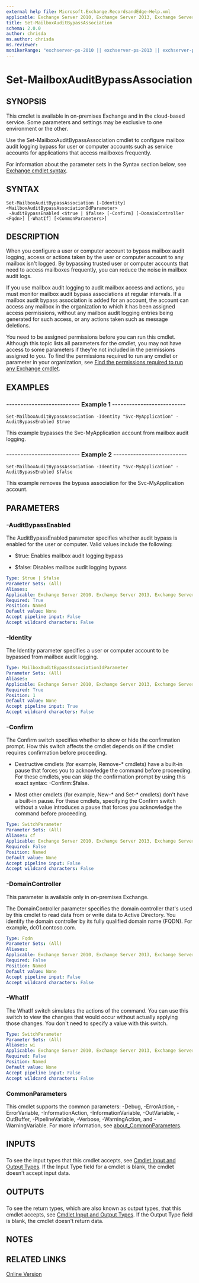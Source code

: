```yaml
---
external help file: Microsoft.Exchange.RecordsandEdge-Help.xml
applicable: Exchange Server 2010, Exchange Server 2013, Exchange Server 2016, Exchange Server 2019, Exchange Online
title: Set-MailboxAuditBypassAssociation
schema: 2.0.0
author: chrisda
ms.author: chrisda
ms.reviewer:
monikerRange: "exchserver-ps-2010 || exchserver-ps-2013 || exchserver-ps-2016 || exchserver-ps-2019 || exchonline-ps"
---
```


# Set-MailboxAuditBypassAssociation

## SYNOPSIS
This cmdlet is available in on-premises Exchange and in the cloud-based service. Some parameters and settings may be exclusive to one environment or the other.

Use the Set-MailboxAuditBypassAssociation cmdlet to configure mailbox audit logging bypass for user or computer accounts such as service accounts for applications that access mailboxes frequently.

For information about the parameter sets in the Syntax section below, see [Exchange cmdlet syntax](https://docs.microsoft.com/powershell/exchange/exchange-server/exchange-cmdlet-syntax).

## SYNTAX

```
Set-MailboxAuditBypassAssociation [-Identity] <MailboxAuditBypassAssociationIdParameter>
 -AuditBypassEnabled <$true | $false> [-Confirm] [-DomainController <Fqdn>] [-WhatIf] [<CommonParameters>]
```

## DESCRIPTION
When you configure a user or computer account to bypass mailbox audit logging, access or actions taken by the user or computer account to any mailbox isn't logged. By bypassing trusted user or computer accounts that need to access mailboxes frequently, you can reduce the noise in mailbox audit logs.

If you use mailbox audit logging to audit mailbox access and actions, you must monitor mailbox audit bypass associations at regular intervals. If a mailbox audit bypass association is added for an account, the account can access any mailbox in the organization to which it has been assigned access permissions, without any mailbox audit logging entries being generated for such access, or any actions taken such as message deletions.

You need to be assigned permissions before you can run this cmdlet. Although this topic lists all parameters for the cmdlet, you may not have access to some parameters if they're not included in the permissions assigned to you. To find the permissions required to run any cmdlet or parameter in your organization, see [Find the permissions required to run any Exchange cmdlet](https://docs.microsoft.com/powershell/exchange/exchange-server/find-exchange-cmdlet-permissions).

## EXAMPLES

### -------------------------- Example 1 --------------------------
```
Set-MailboxAuditBypassAssociation -Identity "Svc-MyApplication" -AuditBypassEnabled $true
```

This example bypasses the Svc-MyApplication account from mailbox audit logging.

### -------------------------- Example 2 --------------------------
```
Set-MailboxAuditBypassAssociation -Identity "Svc-MyApplication" -AuditBypassEnabled $false
```

This example removes the bypass association for the Svc-MyApplication account.

## PARAMETERS

### -AuditBypassEnabled
The AuditBypassEnabled parameter specifies whether audit bypass is enabled for the user or computer. Valid values include the following:

- $true: Enables mailbox audit logging bypass

- $false: Disables mailbox audit logging bypass

```yaml
Type: $true | $false
Parameter Sets: (All)
Aliases:
Applicable: Exchange Server 2010, Exchange Server 2013, Exchange Server 2016, Exchange Server 2019, Exchange Online
Required: True
Position: Named
Default value: None
Accept pipeline input: False
Accept wildcard characters: False
```

### -Identity
The Identity parameter specifies a user or computer account to be bypassed from mailbox audit logging.

```yaml
Type: MailboxAuditBypassAssociationIdParameter
Parameter Sets: (All)
Aliases:
Applicable: Exchange Server 2010, Exchange Server 2013, Exchange Server 2016, Exchange Server 2019, Exchange Online
Required: True
Position: 1
Default value: None
Accept pipeline input: True
Accept wildcard characters: False
```

### -Confirm
The Confirm switch specifies whether to show or hide the confirmation prompt. How this switch affects the cmdlet depends on if the cmdlet requires confirmation before proceeding.

- Destructive cmdlets (for example, Remove-\* cmdlets) have a built-in pause that forces you to acknowledge the command before proceeding. For these cmdlets, you can skip the confirmation prompt by using this exact syntax: -Confirm:$false.

- Most other cmdlets (for example, New-\* and Set-\* cmdlets) don't have a built-in pause. For these cmdlets, specifying the Confirm switch without a value introduces a pause that forces you acknowledge the command before proceeding.

```yaml
Type: SwitchParameter
Parameter Sets: (All)
Aliases: cf
Applicable: Exchange Server 2010, Exchange Server 2013, Exchange Server 2016, Exchange Server 2019, Exchange Online
Required: False
Position: Named
Default value: None
Accept pipeline input: False
Accept wildcard characters: False
```

### -DomainController
This parameter is available only in on-premises Exchange.

The DomainController parameter specifies the domain controller that's used by this cmdlet to read data from or write data to Active Directory. You identify the domain controller by its fully qualified domain name (FQDN). For example, dc01.contoso.com.

```yaml
Type: Fqdn
Parameter Sets: (All)
Aliases:
Applicable: Exchange Server 2010, Exchange Server 2013, Exchange Server 2016, Exchange Server 2019
Required: False
Position: Named
Default value: None
Accept pipeline input: False
Accept wildcard characters: False
```

### -WhatIf
The WhatIf switch simulates the actions of the command. You can use this switch to view the changes that would occur without actually applying those changes. You don't need to specify a value with this switch.

```yaml
Type: SwitchParameter
Parameter Sets: (All)
Aliases: wi
Applicable: Exchange Server 2010, Exchange Server 2013, Exchange Server 2016, Exchange Server 2019, Exchange Online
Required: False
Position: Named
Default value: None
Accept pipeline input: False
Accept wildcard characters: False
```

### CommonParameters
This cmdlet supports the common parameters: -Debug, -ErrorAction, -ErrorVariable, -InformationAction, -InformationVariable, -OutVariable, -OutBuffer, -PipelineVariable, -Verbose, -WarningAction, and -WarningVariable. For more information, see [about_CommonParameters](https://go.microsoft.com/fwlink/p/?LinkID=113216).

## INPUTS

###  
To see the input types that this cmdlet accepts, see [Cmdlet Input and Output Types](https://go.microsoft.com/fwlink/p/?LinkId=616387). If the Input Type field for a cmdlet is blank, the cmdlet doesn't accept input data.

## OUTPUTS

###  
To see the return types, which are also known as output types, that this cmdlet accepts, see [Cmdlet Input and Output Types](https://go.microsoft.com/fwlink/p/?LinkId=616387). If the Output Type field is blank, the cmdlet doesn't return data.

## NOTES

## RELATED LINKS

[Online Version](https://technet.microsoft.com/library/c925a5ef-ed07-4c31-b074-7ac04aa709f6.aspx)
